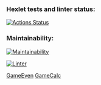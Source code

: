 ### Hexlet tests and linter status:
[![Actions Status](https://github.com/ilnur88/python-project-lvl1/workflows/hexlet-check/badge.svg)](https://github.com/ilnur88/python-project-lvl1/actions)

### Maintainability:
[![Maintainability](https://api.codeclimate.com/v1/badges/4f241a052e6e880f73f5/maintainability)](https://codeclimate.com/github/ilnur88/python-project-lvl1/maintainability)

[![Linter](https://github.com/ilnur88/python-project-lvl1/actions/workflows/linter.yml/badge.svg)](https://github.com/ilnur88/python-project-lvl1/actions/workflows/linter.yml)

[GameEven](https://asciinema.org/a/461928)
[GameCalc](https://asciinema.org/a/461945)

